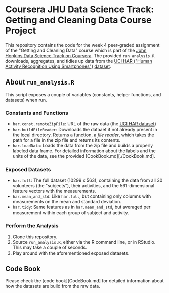 # Coursera JHU Data Science Track: Getting and Cleaning Data Course Project

This repository contains the code for the week 4 peer-graded assignment of the
"Getting and Cleaning Data" course which is part of the
[John Hopkins Data Science Track on Coursera][jhu-ds-coursera].
The provided `run_analysis.R` downloads, aggregates, and tidies up data from the
[UCI HAR ("Human Activity Recognition Using Smartphones")][uci-har-website]
[dataset][uci-har-dataset].

## About `run_analysis.R`

This script exposes a couple of variables (constants, helper functions, and
datasets) when run.

### Constants and Functions

* `har.const.remoteZipFile`: URL of the raw data (the [UCI HAR dataset][uci-har-dataset])
* `har.buildFileReader`: Downloads the dataaet if not already present in the
  local directory.
  Returns a function, a _file reader_, which takes the path for a file in the
  zip file and returns its contents.
* `har.loadData`: Loads the data from the zip file and builds a properly
  labeled data frame.
  For detailed information about the labels and the units of the data, see the
  provided [CookBook.md][./CookBook.md].

### Exposed Datasets

* `har.full`: The full dataset (10299 x 563), containing the data from all
  30 volunteers (the "subjects"), their activities, and the 561-dimensional
  feature vectors with the measurements.
* `har.mean_and_std`: Like `har.full`, but containing only columns with
  measurements on the mean and standard deviation.
* `har.tidy`: Same features as in `har.mean_and_std`, but averaged per
  measurement within each group of subject and activity.

### Perform the Analysis

1. Clone this repository.
2. Source `run_analysis.R`, either via the R command line, or in RStudio.
   This may take a couple of seconds.
3. Play around with the aforementioned exposed datasets.

## Code Book

Please check the [code book][CodeBook.md] for detailed information about how the
datasets are build from the raw data.

[jhu-ds-coursera]: https://www.coursera.org/specializations/jhu-data-science
[uci-har-website]: http://archive.ics.uci.edu/ml/datasets/Human+Activity+Recognition+Using+Smartphones
[uci-har-dataset]: https://d396qusza40orc.cloudfront.net/getdata%2Fprojectfiles%2FUCI%20HAR%20Dataset.zip
